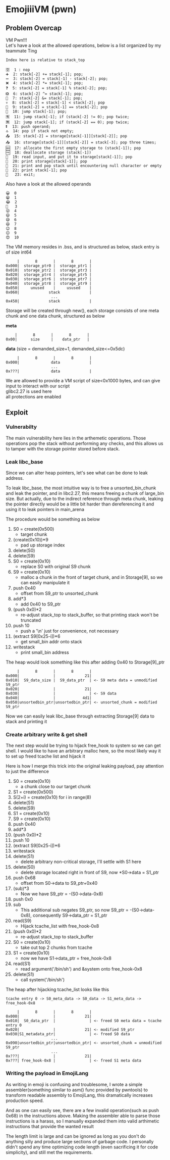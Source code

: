 # EmojiiiVM (pwn)

## Problem Overcap

VM Pwn!!!  
Let's have a look at the allowed operations, below is a list organized by my teammate Ting

```
Index here is relative to stack_top

🈳  1 : nop
➕  2: stack[-2] += stack[-1]; pop;
➖  3: stack[-2] = stack[-1] - stack[-2]; pop;
❌  4: stack[-2] *= stack[-1]; pop;
❓  5: stack[-2] = stack[-1] % stack[-2]; pop;
❎  6: stack[-2] ^= stack[-1]; pop;
👫  7: stack[-2] &= stack[-1]; pop;
💀  8: stack[-2] = stack[-1] < stack[-2]; pop
💯  9: stack[-2] = stack[-1] == stack[-2]; pop
🚀  10: jump stack[-1]; pop;
🈶  11: jump stack[-1]; if (stack[-2] != 0); pop twice;
🈚  12: jump stack[-1]; if (stack[-2] == 0); pop twice;
⏬  13: push operand;
🔝  14: pop if stack not empty;
📤  15: stack[-2] = storage[stack[-1]][stack[-2]]; pop
📥  16: storage[stack[-1]][stack[-2]] = stack[-3]; pop three times;
🆕  17: allocate the first empty storage to (stack[-1]); pop
🆓  18: deallocate storage (stack[-1])
📄  19: read input, and put it to storage[stack[-1]]; pop
📝  20: print storage[stack[-1]]; pop
🔡  21: print and pop stack until encountering null character or empty
🔢  22: print stack[-1]; pop
🛑   23: exit;
```

Also have a look at the allowed operands
```
😀  0
😁  1
😂  2
🤣   3
😜  4
😄  5
😅  6
😆  7
😉  8
😊  9
😍  10
```

The VM memory resides in .bss, and is structured as below, stack entry is of size int64
```
     |       8       |       8       |
0x000|  storage_ptr0 |  storage_ptr1 |
0x010|  storage_ptr2 |  storage_ptr3 |
0x020|  storage_ptr4 |  storage_ptr5 |
0x030|  storage_ptr6 |  storage_ptr7 |
0x040|  storage_ptr8 |  storage_ptr9 |
0x050|     unused    |     usused    |
0x060|             stack             |
                    ...
0x450|             stack             |
```

Storage will be created through new(), each storage consists of one meta chunk and one data chunk, structured as below  

**meta**
```
    |       8       |       8       |
0x00|      size     |    data_ptr   |
```
**data** (size = demanded_size+1, demanded_size<=0x5dc)
```
     |       8       |       8       |
0x000|              data             |
                    ...
0x???|              data             |
```

We are allowed to provide a VM script of size<0x1000 bytes, and can give input to interact with our script  
glibc2.27 is used here  
all protections are enabled

## Exploit

### Vulnerabilty
The main vulnerability here lies in the arthemetic operations. Those operations pop the stack without performing any checks, and this allows us to tamper with the storage pointer stored before stack.  


### Leak libc\_base
Since we can alter heap pointers, let's see what can be done to leak address.  

To leak libc\_base, the most intuitive way is to free a unsorted\_bin\_chunk and leak the pointer, and in libc2.27, this means freeing a chunk of large\_bin size. But actually, due to the indirect reference through meta chunk, leaking the pointer directly would be a little bit harder than dereferencing it and using it to leak pointers in main_arena  

The procedure would be something as below
1. S0 = create(0x500)
	* target chunk
2. (create(0x10))*9
	* pad up storage index
3. delete(S0)
4. delete(S9)
5. S0 = create(0x10)
	* replace S0 with original S9 chunk
6. S9 = create(0x10)
	* malloc a chunk in the front of target chunk, and in Storage[9], so we can easily manipulate it
7. push 0x40
	* offset from S9\_ptr to unsorted\_chunk
8. add*3
	* add 0x40 to S9\_ptr
9. (push 0x0)*2
	* re-adjust stack\_top to stack\_buffer, so that printing stack won't be truncated
10. push 10
	* push a '\n' just for convenience, not necessary
11. (extract S9[0x25-i])*6
	* get small\_bin addr onto stack
12. writestack
	* print small\_bin address


The heap would look something like this after adding 0x40 to Storage[9]\_ptr
```
     |       8       |       8       |
0x000|               |             21|
0x010|  S9_data_size |  S9_data_ptr  | <- S9 meta data = unmodified S9_ptr
0x020|               |             21|
0x030|               |               | <- S9 data
0x040|               |            4d1|
0x050|unsortedbin_ptr|unsortedbin_ptr| <- unsorted_chunk = modified S9_ptr
```

Now we can easily leak libc\_base through extracting Storage[9] data to stack and printing it


### Create arbitrary write & get shell
The next step would be trying to hijack free\_hook to system so we can get shell. I would like to have an arbitrary malloc here, so the most likely way it to set up freed tcache list and hijack it  


Here is how I merge this trick into the original leaking payload, pay attention to just the difference
1. S0 = create(0x10)
	* a chunk close to our target chunk
2. S1 = create(0x500)
3. S(2+i) = create(0x10) for i in range(8)
4. delete(S1)
5. delete(S9)
6. S1 = create(0x10)
7. S9 = create(0x10)
8. push 0x40
9. add*3
10. (push 0x0)*2
11. push 10
12. (extract S9[0x25-i])*6
13. writestack
14. delete(S1)
	* delete arbitrary non-critical storage, I'll settle with S1 here
15. delete(S0)
	* delete storage located right in front of S9, now *S0->data = S1\_ptr
16. push 0x68
	* offset from S0->data to S9\_ptr+0x40
17. (sub)*3
	* Now we have S9\_ptr = -(S0->data-0x8)
18. push 0x0
19. sub
	* This additional sub negates S9\_ptr, so now S9\_ptr = -(S0->data-0x8), consequently S9->data\_ptr = S1\_ptr
20. read(S9)
	* Hijack tcache\_list with free\_hook-0x8
21. (push 0x0)*2
	* re-adjust stack\_top to stack\_buffer
22. S0 = create(0x10)
	* take out top 2 chunks from tcache
23. S1 = create(0x10)
	* now we have S1->data\_ptr = free\_hook-0x8
24. read(S1)
	* read argument('/bin/sh') and &system onto free\_hook-0x8
25. delete(S1)
	* call system('/bin/sh')

The heap after hijacking tcache\_list looks like this
```
tcache entry 0 -> S0_meta_data -> S0_data -> S1_meta_data -> free_hook-0x8

     |       8       |       8       |
0x000|               |             21|
0x010|  S0_data_ptr  |               | <- freed S0 meta data = tcache entry 0
0x020|               |             21| <- modified S9_ptr
0x030|S1_metadata_ptr|               | <- freed S0 data
                    ...
0x090|unsortedbin_ptr|unsortedbin_ptr| <- unsorted_chunk = unmodified S9_ptr
                    ...
0x???|               |             21|
0x???| free_hook-0x8 |               | <- freed S1 meta data
```

### Writing the payload in EmojiLang
As writing in emoji is confusing and troublesome, I wrote a simple assembler(something similar to asm() func provided by pwntools) to transform readable assembly to EmojiLang, this dramatically increases production speed.  

And as one can easily see, there are a few invalid operation(such as push 0x68) in the instructions above. Making the assembler able to parse those instructions is a harass, so I manually expanded them into valid arthimetic instructions that provide the wanted result

The length limit is large and can be ignored as long as you don't do anything silly and produce large sections of garbage code. I personally didn't spend any time optimizing code length (even sacrificing it for code simplicity), and still met the requirements.
